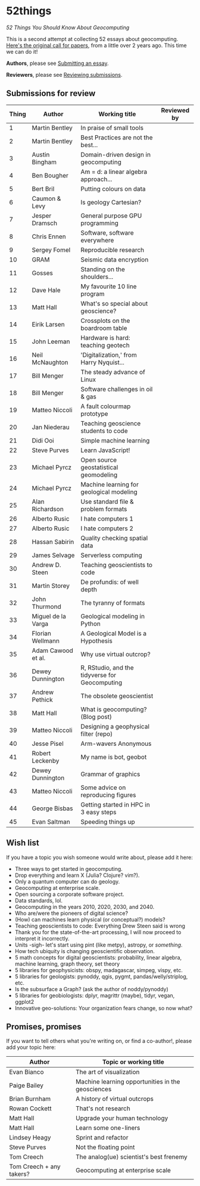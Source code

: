 # 52things
_52 Things You Should Know About Geocomputing_

This is a second attempt at collecting 52 essays about geocomputing. [Here's the original call for papers](https://agilescientific.com/blog/2014/12/29/geocomputing-call-for-papers), from a little over 2 years ago. This time we can do it!

**Authors**, please see [Submitting an essay](Submitting_an_essay.md).

**Reviewers**, please see [Reviewing submissions](Reviewing_submissions.md).

## Submissions for review

| Thing | Author           | Working title                       | Reviewed by |
| ----- | ---------------- | ----------------------------------- | ----------- |
|    1  | Martin Bentley   | In praise of small tools            |             |
|    2  | Martin Bentley   | Best Practices are not the best...  |             |
|    3  | Austin Bingham   | Domain-driven design in geocomputing|             |
|    4  | Ben Bougher      | Am = d: a linear algebra approach...|             |
|    5  | Bert Bril        | Putting colours on data             |             |
|    6  | Caumon & Levy    | Is geology Cartesian?               |             |
|    7  | Jesper Dramsch   | General purpose GPU programming     |             |
|    8  | Chris Ennen      | Software, software everywhere       |             |
|    9  | Sergey Fomel     | Reproducible research               |             |
|   10  | GRAM             | Seismic data encryption             |             |
|   11  | Gosses           | Standing on the shoulders...        |             |
|   12  | Dave Hale        | My favourite 10 line program        |             |
|   13  | Matt Hall        | What's so special about geoscience? |             |
|   14  | Eirik Larsen     | Crossplots on the boardroom table   |             |
|   15  | John Leeman      | Hardware is hard: teaching geotech  |             |
|   16  | Neil McNaughton  | 'Digitalization,' from Harry Nyquist... |         |
|   17  | Bill Menger      | The steady advance of Linux         |             |
|   18  | Bill Menger      | Software challenges in oil & gas    |             |
|   19  | Matteo Niccoli   | A fault colourmap prototype         |             |
|   20  | Jan Niederau     | Teaching geoscience students to code|             |
|   21  | Didi Ooi         | Simple machine learning             |             |
|   22  | Steve Purves     | Learn JavaScript!                   |             |
|   23  | Michael Pyrcz    | Open source geostatistical geomodeling |          |
|   24  | Michael Pyrcz    | Machine learning for geological modeling |          |
|   25  | Alan Richardson  | Use standard file & problem formats |             |
|   26  | Alberto Rusic    | I hate computers 1                  |             |
|   27  | Alberto Rusic    | I hate computers 2                  |             |
|   28  | Hassan Sabirin   | Quality checking spatial data       |             |
|   29  | James Selvage    | Serverless computing                |             |
|   30  | Andrew D. Steen  | Teaching geoscientists to code      |             |
|   31  | Martin Storey    | De profundis: of well depth         |             |
|   32  | John Thurmond    | The tyranny of formats              |             |   
|   33  | Miguel de la Varga | Geological modeling in Python     |             |   
|   34  | Florian Wellmann | A Geological Model is a Hypothesis  |             |
|   35  | Adam Cawood et al. | Why use virtual outcrop?          |             |
|   36  | Dewey Dunnington | R, RStudio, and the tidyverse for Geocomputing  | |
|   37  | Andrew Pethick   | The obsolete geoscientist           |             |
|   38  | Matt Hall        | What is geocomputing? (Blog post)   |             |
|   39  | Matteo Niccoli   | Designing a geophysical filter (repo) | |
|   40  | Jesse Pisel      | Arm-wavers Anonymous                |             |
|   41  | Robert Leckenby  | My name is bot, geobot              |             |
|   42  | Dewey Dunnington | Grammar of graphics                 |             |
|   43  | Matteo Niccoli   | Some advice on reproducing figures  |             |
|   44  | George Bisbas    | Getting started in HPC in 3 easy steps    |             |
|   45  | Evan Saltman     | Speeding things up                  |             |

## Wish list

If you have a topic you wish someone would write about, please add it here:

- Three ways to get started in geocomputing.
- Drop everything and learn X (Julia? Clojure? vim?).
- Only a quantum computer can do geology.
- Geocomputing at enterprise scale.
- Open sourcing a corporate software project.
- Data standards, lol.
- Geocomputing in the years 2010, 2020, 2030, and 2040.
- Who are/were the pioneers of digital science?
- (How) can machines learn physical (or conceptual?) models?
- Teaching geoscientists to code: Everything Drew Steen said is wrong
- Thank you for the state-of-the-art processing, I will now proceed to interpret it incorrectly.
- Units -sigh- let's start using pint (like metpy), astropy, or _something_.
- How tech ubiquity is changing geoscientific observation.
- 5 math concepts for digital geoscientists: probability, linear algebra, machine learning, graph theory, set theory
- 5 libraries for geophysicists: obspy, madagascar, simpeg, vispy, etc.
- 5 libraries for geologists: pynoddy, qgis, pygmt, pandas/welly/striplog, etc.
- Is the subsurface a Graph? (ask the author of noddy/pynoddy)
- 5 libraries for geobiologists: dplyr, magrittr (maybe), tidyr, vegan, ggplot2
- Innovative geo-solutions: Your organization fears change, so now what?

## Promises, promises

If you want to tell others what you're writing on, or find a co-author!, please add your topic here:

| Author           | Topic or working title                                |
| ---------------- | ----------------------------------------------------- |
| Evan Bianco      | The art of visualization                              |
| Paige Bailey     | Machine learning opportunities in the geosciences     |
| Brian Burnham    | A history of virtual outcrops                         |
| Rowan Cockett    | That's not research                                   |
| Matt Hall        | Upgrade your human technology                         |
| Matt Hall        | Learn some one-liners                                 |
| Lindsey Heagy    | Sprint and refactor                                   |
| Steve Purves     | Not the floating point                                |
| Tom Creech       | The analog(ue) scientist's best frenemy               |
| Tom Creech + any takers? | Geocomputing at enterprise scale              |
